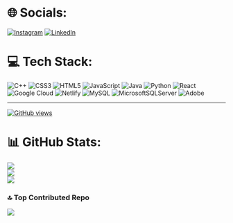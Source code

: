 # 🌐 Socials:
[![Instagram](https://img.shields.io/badge/Instagram-%23E4405F.svg?logo=Instagram&logoColor=white)](https://instagram.com/ankitbansal778) [![LinkedIn](https://img.shields.io/badge/LinkedIn-%230077B5.svg?logo=linkedin&logoColor=white)](https://www.linkedin.com/in/ankit-bansal-50828a199/) 

# 💻 Tech Stack:
![C++](https://img.shields.io/badge/c++-%2300599C.svg?style=for-the-badge&logo=c%2B%2B&logoColor=white) ![CSS3](https://img.shields.io/badge/css3-%231572B6.svg?style=for-the-badge&logo=css3&logoColor=white) ![HTML5](https://img.shields.io/badge/html5-%23E34F26.svg?style=for-the-badge&logo=html5&logoColor=white) ![JavaScript](https://img.shields.io/badge/javascript-%23323330.svg?style=for-the-badge&logo=javascript&logoColor=%23F7DF1E) ![Java](https://img.shields.io/badge/java-%23ED8B00.svg?style=for-the-badge&logo=openjdk&logoColor=white) ![Python](https://img.shields.io/badge/python-3670A0?style=for-the-badge&logo=python&logoColor=ffdd54) ![React](https://img.shields.io/badge/react-%2320232a.svg?style=for-the-badge&logo=react&logoColor=%2361DAFB) ![Google Cloud](https://img.shields.io/badge/GoogleCloud-%234285F4.svg?style=for-the-badge&logo=google-cloud&logoColor=white) ![Netlify](https://img.shields.io/badge/netlify-%23000000.svg?style=for-the-badge&logo=netlify&logoColor=#00C7B7) ![MySQL](https://img.shields.io/badge/mysql-4479A1.svg?style=for-the-badge&logo=mysql&logoColor=white) ![MicrosoftSQLServer](https://img.shields.io/badge/Microsoft%20SQL%20Server-CC2927?style=for-the-badge&logo=microsoft%20sql%20server&logoColor=white) ![Adobe](https://img.shields.io/badge/adobe-%23FF0000.svg?style=for-the-badge&logo=adobe&logoColor=white)

---
[![GitHub views](https://komarev.com/ghpvc/?username=YAKSHIT-22&label=Profile%20views&color=0e75b6&style=for-the-badge)](https://github.com/Anki-0015?tab=followers)

# 📊 GitHub Stats:
![](https://github-readme-stats.vercel.app/api?username=Anki-0015&theme=dark&hide_border=false&include_all_commits=false&count_private=false)<br/>
![](https://github-readme-streak-stats.herokuapp.com/?user=Anki-0015&theme=dark&hide_border=false)<br/>
![](https://github-readme-stats.vercel.app/api/top-langs/?username=Anki-0015&theme=dark&hide_border=false&include_all_commits=false&count_private=false&layout=compact)

### 🔝 Top Contributed Repo
![](https://github-contributor-stats.vercel.app/api?username=Anki-0015&limit=5&theme=dark&combine_all_yearly_contributions=true)
